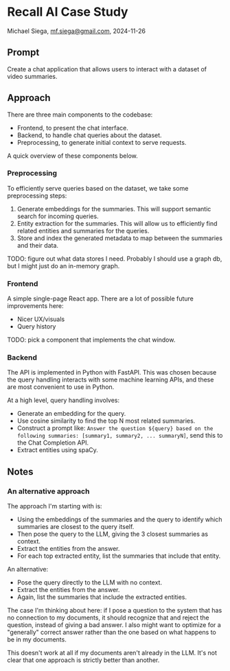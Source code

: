 # Recall AI Case Study

Michael Siega, mf.siega@gmail.com, 2024-11-26

## Prompt

Create a chat application that allows users to interact with a dataset of video summaries.

## Approach

There are three main components to the codebase:

- Frontend, to present the chat interface.
- Backend, to handle chat queries about the dataset.
- Preprocessing, to generate initial context to serve requests.

A quick overview of these components below.

### Preprocessing

To efficiently serve queries based on the dataset, we take some preprocessing steps:

1. Generate embeddings for the summaries. This will support semantic search for incoming queries.
2. Entity extraction for the summaries. This will allow us to efficiently find related entities and summaries for the queries.
3. Store and index the generated metadata to map between the summaries and their data.

TODO: figure out what data stores I need. Probably I should use a graph db, but I might just do an in-memory graph.

### Frontend

A simple single-page React app. There are a lot of possible future improvements here:

- Nicer UX/visuals
- Query history

TODO: pick a component that implements the chat window.

### Backend

The API is implemented in Python with FastAPI. This was chosen because the query handling interacts with some machine learning APIs, and these are most convenient to use in Python.

At a high level, query handling involves:

- Generate an embedding for the query.
- Use cosine similarity to find the top N most related summaries.
- Construct a prompt like: `Answer the question ${query} based on the following summaries: [summary1, summary2, ... summaryN]`, send this to the Chat Completion API.
- Extract entities using spaCy.

## Notes

### An alternative approach

The approach I'm starting with is:

- Using the embeddings of the summaries and the query to identify which summaries are closest to the query itself.
- Then pose the query to the LLM, giving the 3 closest summaries as context.
- Extract the entities from the answer.
- For each top extracted entity, list the summaries that include that entity.

An alternative:

- Pose the query directly to the LLM with no context.
- Extract the entities from the answer.
- Again, list the summaries that include the extracted entities.

The case I'm thinking about here: if I pose a question to the system that has no connection to my documents, it should recognize that and reject the question, instead of giving a bad answer. I also might want to optimize for a "generally" correct answer rather than the one based on what happens to be in my documents.

This doesn't work at all if my documents aren't already in the LLM. It's not clear that one approach is strictly better than another.
